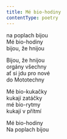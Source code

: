 ```yaml
---
title: Mé bio-hodiny
contentType: poetry
---
```


<section>

na poplach bijou  
Mé bio-hodiny  
bijou, že hnijou

Bijou, že hnijou  
orgány všechny  
ať si jdu pro nové  
do Mototechny

Mé bio-kukačky  
kukají zatáčky  
mé bio-rytmy  
kukají v přítmí

Mé bio-hodiny  
Na poplach bijou

</section>
